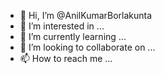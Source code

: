 - 👋 Hi, I’m @AnilKumarBorlakunta
- 👀 I’m interested in ...
- 🌱 I’m currently learning ...
- 💞️ I’m looking to collaborate on ...
- 📫 How to reach me ...

<!---
AnilKumarBorlakunta/AnilKumarBorlakunta is a ✨ special ✨ repository because its `README.md` (this file) appears on your GitHub profile.
You can click the Preview link to take a look at your changes.
--->
